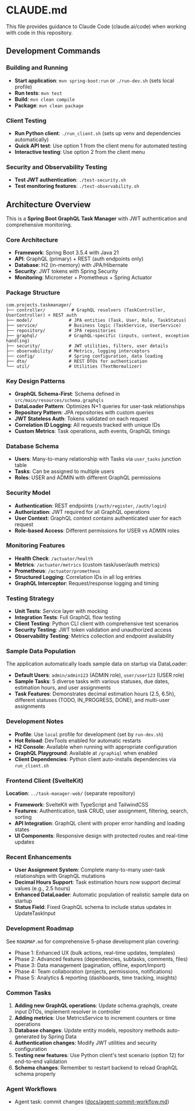 # CLAUDE.md

This file provides guidance to Claude Code (claude.ai/code) when working with code in this repository.

## Development Commands

### Building and Running
- **Start application**: `mvn spring-boot:run` or `./run-dev.sh` (sets local profile)
- **Run tests**: `mvn test`
- **Build**: `mvn clean compile`
- **Package**: `mvn clean package`

### Client Testing
- **Run Python client**: `./run_client.sh` (sets up venv and dependencies automatically)
- **Quick API test**: Use option 1 from the client menu for automated testing
- **Interactive testing**: Use option 2 from the client menu

### Security and Observability Testing
- **Test JWT authentication**: `./test-security.sh`
- **Test monitoring features**: `./test-observability.sh`

## Architecture Overview

This is a **Spring Boot GraphQL Task Manager** with JWT authentication and comprehensive monitoring.

### Core Architecture
- **Framework**: Spring Boot 3.5.4 with Java 21
- **API**: GraphQL (primary) + REST (auth endpoints only)
- **Database**: H2 (in-memory) with JPA/Hibernate
- **Security**: JWT tokens with Spring Security
- **Monitoring**: Micrometer + Prometheus + Spring Actuator

### Package Structure
```
com.projects.taskmanager/
├── controller/          # GraphQL resolvers (TaskController, UserController) + REST auth
├── model/              # JPA entities (Task, User, Role, TaskStatus)
├── service/            # Business logic (TaskService, UserService)
├── repository/         # JPA repositories
├── graphql/            # GraphQL-specific (inputs, context, exception handling)
├── security/           # JWT utilities, filters, user details
├── observability/      # Metrics, logging interceptors
├── config/             # Spring configuration, data loading
├── dto/                # REST DTOs for authentication
└── util/               # Utilities (TextNormalizer)
```

### Key Design Patterns
- **GraphQL Schema-First**: Schema defined in `src/main/resources/schema.graphqls`
- **DataLoader Pattern**: Optimizes N+1 queries for user-task relationships
- **Repository Pattern**: JPA repositories with custom queries
- **JWT Stateless Auth**: Tokens validated on each request
- **Correlation ID Logging**: All requests tracked with unique IDs
- **Custom Metrics**: Task operations, auth events, GraphQL timings

### Database Schema
- **Users**: Many-to-many relationship with Tasks via `user_tasks` junction table
- **Tasks**: Can be assigned to multiple users
- **Roles**: USER and ADMIN with different GraphQL permissions

### Security Model
- **Authentication**: REST endpoints (`/auth/register`, `/auth/login`)
- **Authorization**: JWT required for all GraphQL operations
- **User Context**: GraphQL context contains authenticated user for each request
- **Role-based Access**: Different permissions for USER vs ADMIN roles

### Monitoring Features
- **Health Check**: `/actuator/health`
- **Metrics**: `/actuator/metrics` (custom task/user/auth metrics)
- **Prometheus**: `/actuator/prometheus`
- **Structured Logging**: Correlation IDs in all log entries
- **GraphQL Interceptor**: Request/response logging and timing

### Testing Strategy
- **Unit Tests**: Service layer with mocking
- **Integration Tests**: Full GraphQL flow testing
- **Client Testing**: Python CLI client with comprehensive test scenarios
- **Security Testing**: JWT token validation and unauthorized access
- **Observability Testing**: Metrics collection and endpoint availability

### Sample Data Population
The application automatically loads sample data on startup via DataLoader:
- **Default Users**: `admin/admin123` (ADMIN role), `user/user123` (USER role)
- **Sample Tasks**: 5 diverse tasks with various statuses, due dates, estimation hours, and user assignments
- **Task Features**: Demonstrates decimal estimation hours (2.5, 6.5h), different statuses (TODO, IN_PROGRESS, DONE), and multi-user assignments

### Development Notes
- **Profile**: Use `local` profile for development (set by `run-dev.sh`)
- **Hot Reload**: DevTools enabled for automatic restarts
- **H2 Console**: Available when running with appropriate configuration
- **GraphQL Playground**: Available at `/graphiql` when enabled
- **Client Dependencies**: Python client auto-installs dependencies via `run_client.sh`

### Frontend Client (SvelteKit)
**Location**: `../task-manager-web/` (separate repository)
- **Framework**: SvelteKit with TypeScript and TailwindCSS
- **Features**: Authentication, task CRUD, user assignment, filtering, search, sorting
- **API Integration**: GraphQL client with proper error handling and loading states
- **UI Components**: Responsive design with protected routes and real-time updates

### Recent Enhancements
- **User Assignment System**: Complete many-to-many user-task relationships with GraphQL mutations
- **Decimal Hours Support**: Task estimation hours now support decimal values (e.g., 2.5 hours)
- **Enhanced DataLoader**: Automatic population of realistic sample data on startup
- **Status Field**: Fixed GraphQL schema to include status updates in UpdateTaskInput

### Development Roadmap
See `ROADMAP.md` for comprehensive 5-phase development plan covering:
- Phase 1: Enhanced UX (bulk actions, real-time updates, templates)
- Phase 2: Advanced features (dependencies, subtasks, comments, files)
- Phase 3: Data management (pagination, offline, export/import)
- Phase 4: Team collaboration (projects, permissions, notifications)  
- Phase 5: Analytics & reporting (dashboards, time tracking, insights)

### Common Tasks
1. **Adding new GraphQL operations**: Update schema.graphqls, create input DTOs, implement resolver in controller
2. **Adding metrics**: Use MetricsService to increment counters or time operations
3. **Database changes**: Update entity models, repository methods auto-generated by Spring Data
4. **Authentication changes**: Modify JWT utilities and security configuration
5. **Testing new features**: Use Python client's test scenario (option 12) for end-to-end validation
6. **Schema changes**: Remember to restart backend to reload GraphQL schema properly
### Agent Workflows
- Agent task: commit changes ([docs/agent-commit-workflow.md](docs/agent-commit-workflow.md))

